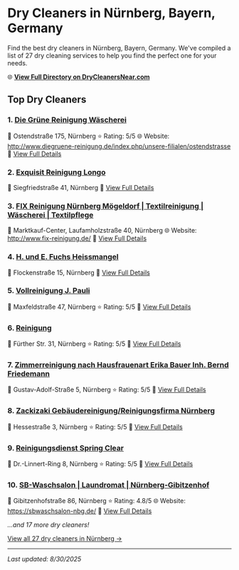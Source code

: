 # Dry Cleaners in Nürnberg, Bayern, Germany

Find the best dry cleaners in Nürnberg, Bayern, Germany. We've compiled a list of 27 dry cleaning services to help you find the perfect one for your needs.

🌐 **[View Full Directory on DryCleanersNear.com](https://drycleanersnear.com/city/Germany/Bayern/N%C3%BCrnberg)**

## Top Dry Cleaners

### 1. [Die Grüne Reinigung Wäscherei](https://drycleanersnear.com/dryCleaner/68b10a95f5ec332d9a7bde99/die-gr-ne-reinigung-w-scherei)
📍 Ostendstraße 175, Nürnberg
⭐ Rating: 5/5
🌐 Website: http://www.diegruene-reinigung.de/index.php/unsere-filialen/ostendstrasse
🔗 [View Full Details](https://drycleanersnear.com/dryCleaner/68b10a95f5ec332d9a7bde99/die-gr-ne-reinigung-w-scherei)

### 2. [Exquisit Reinigung Longo](https://drycleanersnear.com/dryCleaner/68b10a4ff5ec332d9a7bdc8f/exquisit-reinigung-longo)
📍 Siegfriedstraße 41, Nürnberg
🔗 [View Full Details](https://drycleanersnear.com/dryCleaner/68b10a4ff5ec332d9a7bdc8f/exquisit-reinigung-longo)

### 3. [FIX Reinigung Nürnberg Mögeldorf | Textilreinigung | Wäscherei | Textilpflege](https://drycleanersnear.com/dryCleaner/68b10a35f5ec332d9a7bdbe3/fix-reinigung-n-rnberg-m-geldorf-textilreinigung-w-scherei-textilpflege)
📍 Marktkauf-Center, Laufamholzstraße 40, Nürnberg
🌐 Website: http://www.fix-reinigung.de/
🔗 [View Full Details](https://drycleanersnear.com/dryCleaner/68b10a35f5ec332d9a7bdbe3/fix-reinigung-n-rnberg-m-geldorf-textilreinigung-w-scherei-textilpflege)

### 4. [H. und E. Fuchs Heissmangel](https://drycleanersnear.com/dryCleaner/68b10b20f5ec332d9a7bf4a8/h-und-e-fuchs-heissmangel)
📍 Flockenstraße 15, Nürnberg
🔗 [View Full Details](https://drycleanersnear.com/dryCleaner/68b10b20f5ec332d9a7bf4a8/h-und-e-fuchs-heissmangel)

### 5. [Vollreinigung J. Pauli](https://drycleanersnear.com/dryCleaner/68b10a66f5ec332d9a7bdd7a/vollreinigung-j-pauli)
📍 Maxfeldstraße 47, Nürnberg
⭐ Rating: 5/5
🔗 [View Full Details](https://drycleanersnear.com/dryCleaner/68b10a66f5ec332d9a7bdd7a/vollreinigung-j-pauli)

### 6. [Reinigung](https://drycleanersnear.com/dryCleaner/68b10ac3f5ec332d9a7bf117/reinigung)
📍 Fürther Str. 31, Nürnberg
⭐ Rating: 5/5
🔗 [View Full Details](https://drycleanersnear.com/dryCleaner/68b10ac3f5ec332d9a7bf117/reinigung)

### 7. [Zimmerreinigung nach Hausfrauenart Erika Bauer Inh. Bernd Friedemann](https://drycleanersnear.com/dryCleaner/68b10aeaf5ec332d9a7bf25f/zimmerreinigung-nach-hausfrauenart-erika-bauer-inh-bernd-friedemann)
📍 Gustav-Adolf-Straße 5, Nürnberg
⭐ Rating: 5/5
🔗 [View Full Details](https://drycleanersnear.com/dryCleaner/68b10aeaf5ec332d9a7bf25f/zimmerreinigung-nach-hausfrauenart-erika-bauer-inh-bernd-friedemann)

### 8. [Zackizaki Gebäudereinigung/Reinigungsfirma Nürnberg](https://drycleanersnear.com/dryCleaner/68b10af7f5ec332d9a7bf2ea/zackizaki-geb-udereinigung-reinigungsfirma-n-rnberg)
📍 Hessestraße 3, Nürnberg
⭐ Rating: 5/5
🔗 [View Full Details](https://drycleanersnear.com/dryCleaner/68b10af7f5ec332d9a7bf2ea/zackizaki-geb-udereinigung-reinigungsfirma-n-rnberg)

### 9. [Reinigungsdienst Spring Clear](https://drycleanersnear.com/dryCleaner/68b10b0ef5ec332d9a7bf3e7/reinigungsdienst-spring-clear)
📍 Dr.-Linnert-Ring 8, Nürnberg
⭐ Rating: 5/5
🔗 [View Full Details](https://drycleanersnear.com/dryCleaner/68b10b0ef5ec332d9a7bf3e7/reinigungsdienst-spring-clear)

### 10. [SB-Waschsalon | Laundromat | Nürnberg-Gibitzenhof](https://drycleanersnear.com/dryCleaner/68b10ae5f5ec332d9a7bf23d/sb-waschsalon-laundromat-n-rnberg-gibitzenhof)
📍 Gibitzenhofstraße 86, Nürnberg
⭐ Rating: 4.8/5
🌐 Website: https://sbwaschsalon-nbg.de/
🔗 [View Full Details](https://drycleanersnear.com/dryCleaner/68b10ae5f5ec332d9a7bf23d/sb-waschsalon-laundromat-n-rnberg-gibitzenhof)


*...and 17 more dry cleaners!*

[View all 27 dry cleaners in Nürnberg →](https://drycleanersnear.com/city/Germany/Bayern/N%C3%BCrnberg)

---

*Last updated: 8/30/2025*

